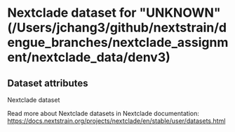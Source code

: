 # Nextclade dataset for "UNKNOWN" (/Users/jchang3/github/nextstrain/dengue_branches/nextclade_assignment/nextclade_data/denv3)


## Dataset attributes

Nextclade dataset

Read more about Nextclade datasets in Nextclade documentation: https://docs.nextstrain.org/projects/nextclade/en/stable/user/datasets.html
